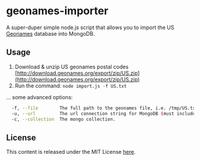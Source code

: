 # geonames-importer

A super-duper simple node.js script that allows you to import the US [Geonames](http://www.geonames.org) database into MongoDB.

## Usage

1. Download & unzip US geonames postal codes [http://download.geonames.org/export/zip/US.zip](http://download.geonames.org/export/zip/US.zip)
2. Run the command: `node import.js -f US.txt`

... some advanced options:
```bash
  -f, --file        The full path to the geonames file, i.e. /tmp/US.txt            [required]
  -u, --url         The url connection string for MongoDB (must include database).  [required]  [default: "mongodb://localhost:27017/geonames"]
  -c, --collection  The mongo collection.                                           [required]  [default: "zips"]
```

## License
This content is released under the MIT License [here](https://github.com/j/geonames-importer/LICENSE).